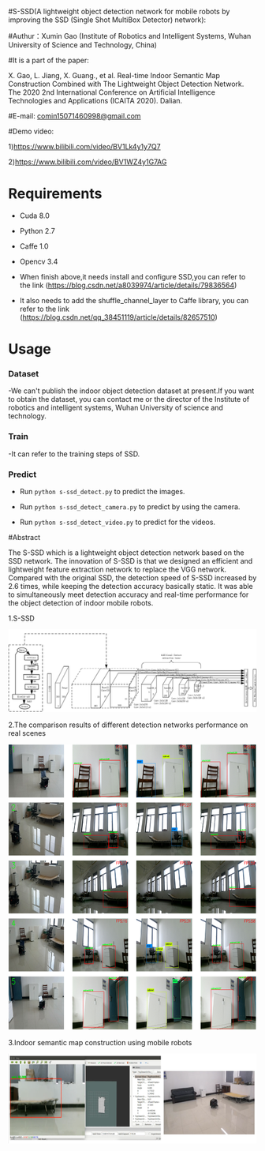 #S-SSD(A lightweight object detection network for mobile robots by improving the SSD (Single Shot MultiBox Detector) network):

#Authur：Xumin Gao (Institute of Robotics and Intelligent Systems, Wuhan University of Science and Technology, China)

#It is a part of the paper: 

X. Gao, L. Jiang, X. Guang., et al. Real-time Indoor Semantic Map Construction Combined with The Lightweight Object Detection Network. The 2020 2nd International Conference on Artificial Intelligence Technologies and Applications (ICAITA 2020). Dalian.


#E-mail: comin15071460998@gmail.com



#Demo video:

1)https://www.bilibili.com/video/BV1Lk4y1y7Q7

2)https://www.bilibili.com/video/BV1WZ4y1G7AG


# Requirements
- Cuda 8.0

- Python 2.7

- Caffe 1.0

- Opencv 3.4

- When finish above,it needs install and configure SSD,you can refer to the link (https://blog.csdn.net/a8039974/article/details/79836564)


- It also needs to add the shuffle_channel_layer to Caffe library, you can refer to the link (https://blog.csdn.net/qq_38451119/article/details/82657510) 


# Usage

### Dataset

-We can't publish the indoor object detection dataset at present.If you want to obtain the dataset, you can contact me or the director of the Institute of robotics and intelligent systems, Wuhan University of science and technology.

### Train

-It can refer to the training steps of SSD.

### Predict

- Run `python s-ssd_detect.py` to predict the images.

- Run `python s-ssd_detect_camera.py` to predict by using the camera.

- Run `python s-ssd_detect_video.py` to predict for the videos.


#Abstract

The S-SSD which is a lightweight object detection network based on the SSD network. The innovation of S-SSD is that we designed an efficient and lightweight feature extraction network to replace the VGG network. Compared with the original SSD, the detection speed of S-SSD increased by 2.6 times, while keeping the detection accuracy basically static. It was able to simultaneously meet detection accuracy and real-time performance for the object detection of indoor mobile robots.

1.S-SSD

![Image text](https://github.com/XuminGaoGithub/S-SSD/blob/main/S-SSD.png)

2.The comparison results of different detection networks performance on real scenes

![Image text](https://github.com/XuminGaoGithub/S-SSD/blob/main/1.png)

3.Indoor semantic map construction using mobile robots

![Image text](https://github.com/XuminGaoGithub/S-SSD/blob/main/2.png)


